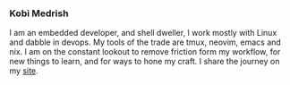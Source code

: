 ### Kobi Medrish
I am an embedded developer, and shell dweller, I work mostly with Linux and dabble in devops. My tools of the trade are tmux, neovim, emacs and nix. 
I am on the constant lookout to remove friction form my workflow, for new
things to learn, and for ways to hone my craft. I share the journey on my [site](https://www.kobimedrish.com).
